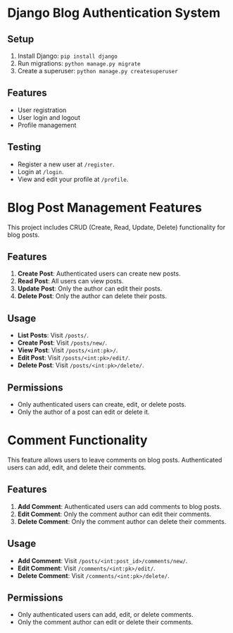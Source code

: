# Django Blog Authentication System

## Setup
1. Install Django: `pip install django`
2. Run migrations: `python manage.py migrate`
3. Create a superuser: `python manage.py createsuperuser`

## Features
- User registration
- User login and logout
- Profile management

## Testing
- Register a new user at `/register`.
- Login at `/login`.
- View and edit your profile at `/profile`.

# Blog Post Management Features

This project includes CRUD (Create, Read, Update, Delete) functionality for blog posts.

## Features
1. **Create Post**: Authenticated users can create new posts.
2. **Read Post**: All users can view posts.
3. **Update Post**: Only the author can edit their posts.
4. **Delete Post**: Only the author can delete their posts.

## Usage
- **List Posts**: Visit `/posts/`.
- **Create Post**: Visit `/posts/new/`.
- **View Post**: Visit `/posts/<int:pk>/`.
- **Edit Post**: Visit `/posts/<int:pk>/edit/`.
- **Delete Post**: Visit `/posts/<int:pk>/delete/`.

## Permissions
- Only authenticated users can create, edit, or delete posts.
- Only the author of a post can edit or delete it.

# Comment Functionality

This feature allows users to leave comments on blog posts. Authenticated users can add, edit, and delete their comments.

## Features
1. **Add Comment**: Authenticated users can add comments to blog posts.
2. **Edit Comment**: Only the comment author can edit their comments.
3. **Delete Comment**: Only the comment author can delete their comments.

## Usage
- **Add Comment**: Visit `/posts/<int:post_id>/comments/new/`.
- **Edit Comment**: Visit `/comments/<int:pk>/edit/`.
- **Delete Comment**: Visit `/comments/<int:pk>/delete/`.

## Permissions
- Only authenticated users can add, edit, or delete comments.
- Only the comment author can edit or delete their comments.